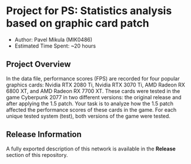 # Project for PS: Statistics analysis based on graphic card patch
- Author: Pavel Mikula (MIK0486)
- Estimated Time Spent: ~20 hours

## Project Overview
In the data file, performance scores (FPS) are recorded for four popular graphics cards: Nvidia RTX 2080 Ti, Nvidia RTX 3070 Ti, AMD Radeon RX 6800 XT, and AMD Radeon RX 7700 XT. These cards were tested in the game Cyberpunk 2077 in two different versions: the original release and after applying the 1.5 patch. Your task is to analyze how the 1.5 patch affected the performance scores of these cards in the game. For each unique tested system (test), both versions of the game were tested.

## Release Information
A fully exported description of this network is available in the **Release** section of this repository.